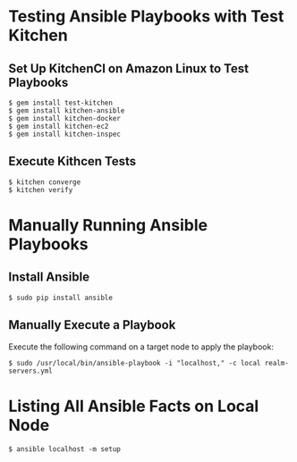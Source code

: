 # Testing Ansible Playbooks with Test Kitchen

## Set Up KitchenCI on Amazon Linux to Test Playbooks

    $ gem install test-kitchen
    $ gem install kitchen-ansible
    $ gem install kitchen-docker
    $ gem install kitchen-ec2
    $ gem install kitchen-inspec

## Execute Kithcen Tests

    $ kitchen converge
    $ kitchen verify

# Manually Running Ansible Playbooks

## Install Ansible

    $ sudo pip install ansible

## Manually Execute a Playbook

Execute the following command on a target node to apply the playbook:

    $ sudo /usr/local/bin/ansible-playbook -i "localhost," -c local realm-servers.yml
    
# Listing All Ansible Facts on Local Node

    $ ansible localhost -m setup
